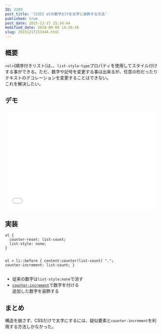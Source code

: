 ```yaml
---
ID: 2289
post_title: '[CSS] olの数字だけを太字に装飾する方法'
published: true
post_date: 2015-12-17 15:34:44
modified_date: 2018-09-04 14:26:48
slug: 20151217153444.html
---
```

<h2>概要</h2>
<p><code>&lt;ol&gt;</code>(順序付きリスト)は、、<code>list-style-type</code>プロパティを使用してスタイル付けする事ができる。ただ、数字や記号を変更する事は出来るが、任意の形だったりテキストのデコレーションを変更することはできない。<br />
これを解決したい。</p>
<p><!--more--></p>
<h2>デモ</h2>
<p><iframe height='330' scrolling='no' title='order list design' src='//codepen.io/hiro0218/embed/gdWQoM/?height=330&#038;theme-id=light&#038;default-tab=result&#038;embed-version=2' frameborder='no' allowtransparency='true' allowfullscreen='true' style='width: 100%;'>See the Pen <a href='https://codepen.io/hiro0218/pen/gdWQoM/'>order list design</a> by hiro (<a href='https://codepen.io/hiro0218'>@hiro0218</a>) on <a href='https://codepen.io'>CodePen</a>.<br />
</iframe></p>
<h2>実装</h2>
<pre><code class="language-css">ol {
  counter-reset: list-count; 
  list-style: none; 
}

ol &gt; li::before {
  content:counter(list-count) ".";
  counter-increment: list-count;
}
</code></pre>
<ul>
<li>従来の数字は<code>list-style:none</code>で消す</li>
<li><a href="https://developer.mozilla.org/ja/docs/Web/CSS/counter-increment"><code>counter-increment</code></a>で数字を付ける<br />
追加した数字を装飾する</li>
</ul>
<h2>まとめ</h2>
<p>構造を崩さず、CSSだけで太字にするには、疑似要素と<code>counter-increment</code>を利用する方法しかなかった。</p>